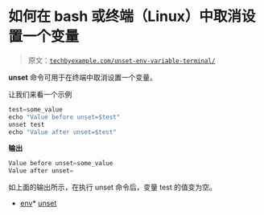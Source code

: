# 如何在 bash 或终端（Linux）中取消设置一个变量

> 原文：[`techbyexample.com/unset-env-variable-terminal/`](https://techbyexample.com/unset-env-variable-terminal/)

**unset** 命令可用于在终端中取消设置一个变量。

让我们来看一个示例

```go
test=some_value
echo "Value before unset=$test"
unset test
echo "Value after unset=$test"
```

**输出**

```go
Value before unset=some_value
Value after unset=
```

如上面的输出所示，在执行 unset 命令后，变量 test 的值变为空。

+   [env](https://techbyexample.com/tag/env/)*   [unset](https://techbyexample.com/tag/unset/)
